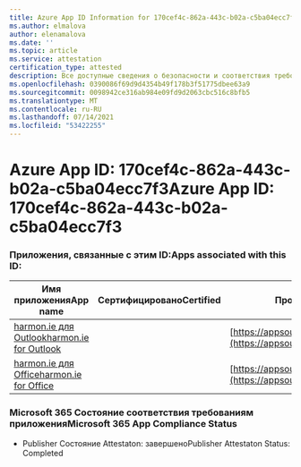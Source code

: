 ```yaml
---
title: Azure App ID Information for 170cef4c-862a-443c-b02a-c5ba04ecc7f3
ms.author: elmalova
author: elenamalova
ms.date: ''
ms.topic: article
ms.service: attestation
certification_type: attested
description: Все доступные сведения о безопасности и соответствия требованиям для 170cef4c-862a-443c-b02a-c5ba04ecc7f3.
ms.openlocfilehash: 0390086f69d9d4354b49f178b3f51775dbee63a9
ms.sourcegitcommit: 0098942ce316ab984e09fd9d2063cbc516c8bfb5
ms.translationtype: MT
ms.contentlocale: ru-RU
ms.lasthandoff: 07/14/2021
ms.locfileid: "53422255"
---
```

# <a name="azure-app-id-170cef4c-862a-443c-b02a-c5ba04ecc7f3"></a><span data-ttu-id="d232f-103">Azure App ID: 170cef4c-862a-443c-b02a-c5ba04ecc7f3</span><span class="sxs-lookup"><span data-stu-id="d232f-103">Azure App ID: 170cef4c-862a-443c-b02a-c5ba04ecc7f3</span></span>


### <a name="apps-associated-with-this-id"></a><span data-ttu-id="d232f-104">Приложения, связанные с этим ID:</span><span class="sxs-lookup"><span data-stu-id="d232f-104">Apps associated with this ID:</span></span>
| <span data-ttu-id="d232f-105">**Имя приложения**</span><span class="sxs-lookup"><span data-stu-id="d232f-105">**App name**</span></span> | <span data-ttu-id="d232f-106">**Сертифицировано**</span><span class="sxs-lookup"><span data-stu-id="d232f-106">**Certified**</span></span> | <span data-ttu-id="d232f-107">**Просмотр в AppSource**</span><span class="sxs-lookup"><span data-stu-id="d232f-107">**View in AppSource**</span></span> |
|-|-|-|
| [<span data-ttu-id="d232f-108">harmon.ie для Outlook</span><span class="sxs-lookup"><span data-stu-id="d232f-108">harmon.ie for Outlook</span></span>](https://docs.microsoft.com/en-us/microsoft-365-app-certification/forward/WA103004101) |  | [https://appsource.microsoft.com/product/office/WA103004101](https://appsource.microsoft.com/product/office/WA103004101) |
| [<span data-ttu-id="d232f-109">harmon.ie для Office</span><span class="sxs-lookup"><span data-stu-id="d232f-109">harmon.ie for Office</span></span>](https://docs.microsoft.com/en-us/microsoft-365-app-certification/forward/WA104381050) |  | [https://appsource.microsoft.com/product/office/WA104381050](https://appsource.microsoft.com/product/office/WA104381050) |

### <a name="microsoft-365-app-compliance-status"></a><span data-ttu-id="d232f-110">Microsoft 365 Состояние соответствия требованиям приложения</span><span class="sxs-lookup"><span data-stu-id="d232f-110">Microsoft 365 App Compliance Status</span></span>
- <span data-ttu-id="d232f-111">Publisher Состояние Attestaton: завершено</span><span class="sxs-lookup"><span data-stu-id="d232f-111">Publisher Attestaton Status: Completed</span></span>
